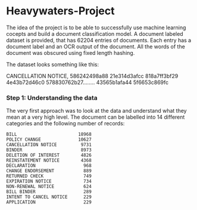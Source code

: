 # Heavywaters-Project

The idea of the project is to be able to successfully use machine learning cocepts and build a document classification model. A document labeled dataset is provided, that has 62204 entries of documents. Each entry has a document label and an OCR output of the document. All the words of the document was obscured using fixed length hashing. 

The dataset looks something like this:

CANCELLATION NOTICE, 586242498a88 21e314d3afcc 818a7ff3bf29 4e43b72d46c0 578830762b27........ 43565b1afa44 5f6653c869fc

### Step 1: Understanding the data
The very first approach was to look at the data and understand what they mean at a very high level. The document can be labelled into 14 different categories and the following number of records:
```
BILL                       18968                                                                                             
POLICY CHANGE              10627
CANCELLATION NOTICE         9731
BINDER                      8973
DELETION OF INTEREST        4826
REINSTATEMENT NOTICE        4368
DECLARATION                  968
CHANGE ENDORSEMENT           889
RETURNED CHECK               749
EXPIRATION NOTICE            734
NON-RENEWAL NOTICE           624
BILL BINDER                  289
INTENT TO CANCEL NOTICE      229
APPLICATION                  229
``` 
